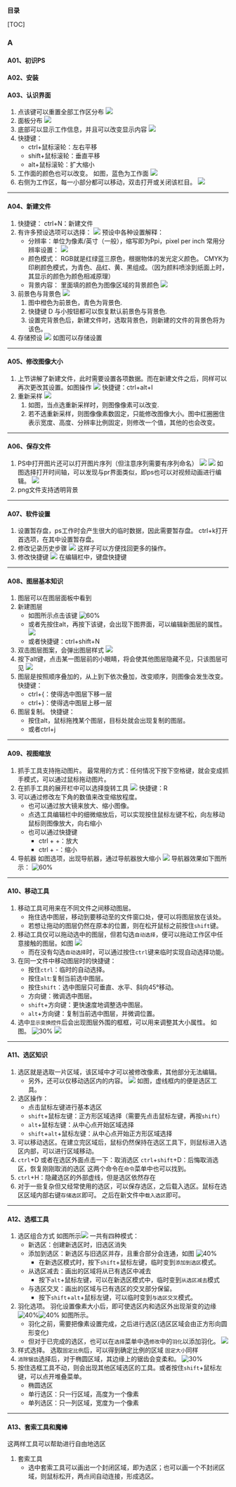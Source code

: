 **目录**

[TOC]


### A

#### A01、初识PS

#### A02、安装

#### A03、认识界面
1. 点该键可以重置全部工作区分布
    ![](picture/2023-06-18-23-18-36.png)
2. 面板分布
    ![](picture/2023-06-18-23-20-05.png)
3. 底部可以显示工作信息，并且可以改变显示内容
   ![](picture/2023-06-18-23-21-29.png)
4. 快捷键：
   - ctrl+鼠标滚轮：左右平移
   - shift+鼠标滚轮：垂直平移
   - alt+鼠标滚轮：扩大缩小
5. 工作面的颜色也可以改变。
   如图，蓝色为工作面
   ![](picture/2023-06-18-23-24-22.png)
6. 右侧为工作区，每一小部分都可以移动，双击打开或关闭该栏目。
   ![](picture/2023-06-18-23-26-08.png)

---

#### A04、新建文件
1. 快捷键：
   ctrl+N：新建文件
2. 有许多预设选项可以选择：
   ![](picture/2023-06-18-23-28-03.png)
   预设中各种设置解释：
   - 分辨率：单位为像素/英寸（一般），缩写即为Ppi，pixel per inch
        常用分辨率设置：
        ![](picture/2023-06-18-23-30-37.png)
   - 颜色模式：
        RGB就是红绿蓝三原色，根据物体的发光定义颜色。
        CMYK为印刷颜色模式，为青色、品红、黄、黑组成。（因为颜料喷涂到纸面上时，其显示的颜色为颜色相减原理）
   - 背景内容：
    里面填的颜色为图像区域的背景颜色
    ![](picture/2023-06-18-23-39-19.png)
3. 前景色与背景色
   ![](2023-06-18-23-35-34.png)
   1. 图中橙色为前景色，青色为背景色.
   2. 快捷键 D 与小按钮都可以恢复默认前景色与背景色.
   3. 设置完背景色后，新建文件时，选取背景色，则新建的文件的背景色将为该色。
4. 存储预设
   ![](picture/2023-06-18-23-41-28.png)
   如图可以存储设置

---

#### A05、修改图像大小
1. 上节讲解了新建文件，此时需要设置各项数据。而在新建文件之后，同样可以再次更改其设置。如图操作
   ![](picture/2023-06-18-23-44-09.png)
   快捷键：ctrl+alt+I
2. 重新采样
   ![](picture/2023-06-18-23-47-47.png)
   1. 如图，当点选重新采样时，则图像像素可以改变.
   2. 若不选重新采样，则图像像素数固定，只能修改图像大小。图中红圈圈住表示宽度、高度、分辨率比例固定，则修改一个值，其他的也会改变。

---

#### A06、保存文件
1. PS中打开图片还可以打开图片序列（但注意序列需要有序列命名）
   ![](picture/2023-06-22-21-20-58.png)
   ![](picture/2023-06-22-21-22-16.png)
   如图选择打开时间轴，可以发现与pr界面类似，即ps也可以对视频动画进行编辑。
   ![](picture/2023-06-22-21-23-18.png)
2. png文件支持透明背景

---

#### A07、软件设置
1. 设置暂存盘，ps工作时会产生很大的临时数据，因此需要暂存盘。
   ctrl+k打开首选项，在其中设置暂存盘。
2. 修改记录历史步骤
   ![](picture/2023-06-22-21-31-43.png)
   这样子可以方便找回更多的操作。
3. 修改快捷键
   ![](picture/2023-06-22-21-35-28.png)
   在编辑栏中，键盘快捷键

---

#### A08、图层基本知识
1. 图层可以在图层面板中看到
2. 新建图层
   - 如图所示点击该键
      ![60%](picture/2023-06-26-16-06-20.png)
   - 或者先按住alt，再按下该键，会出现下图界面，可以编辑新图层的属性。
      ![](2023-06-26-16-07-58.png)
   - 或者快捷键：ctrl+shift+N
3. 双击图层图案，会弹出图层样式
   ![](PICTURE/2023-06-26-16-47-53.png)
4. 按下alt键，点击某一图层前的小眼睛，将会使其他图层隐藏不见，只该图层可见
   ![](picture/2023-06-26-16-51-29.png)
5. 图层是按照顺序叠加的，从上到下依次叠加，改变顺序，则图像会发生改变。
   快捷键：
   - ctrl+{：使得选中图层下移一层
   - ctrl+}：使得选中图层上移一层
6. 图层复制。
   快捷键：
   - 按住alt，鼠标拖拽某个图层，目标处就会出现复制的图层。
   - 或者ctrl+j

---

#### A09、视图缩放
1. 抓手工具支持拖动图片。
   最常用的方式：任何情况下按下空格键，就会变成抓手模式，可以通过鼠标拖动图片。
2. 在抓手工具的展开栏中可以选择旋转工具
   ![](picture/2023-06-26-17-28-02.png)
   快捷键：R
3. 可以通过修改左下角的数值来改变缩放程度。
   - 也可以通过放大镜来放大、缩小图像。
   - 点选工具编辑栏中的细微缩放后，可以实现按住鼠标左键不松，向左移动鼠标则图像放大，向右缩小
   - 也可以通过快捷键
     - ctrl + +：放大
     - ctrl + -：缩小
4. 导航器
   如图选项，出现导航器，通过导航器放大缩小
   ![](picture/2023-06-26-17-37-26.png)
   导航器效果如下图所示：
   ![60%](picture/2023-06-26-17-39-30.png)

---

#### A10、移动工具
1. 移动工具可用来在不同文件之间移动图层。
   - 拖住选中图层，移动到要移动至的文件窗口处，便可以将图层放在该处。
   - 若想让拖动的图层仍然在原本的位置，则在松开鼠标之前按住`shift`键。
2. 移动工具仅可以拖动选中的图层，但若勾选`自动选择`，便可以拖动工作区中任意接触的图层。如图
   ![](picture/image.png#img_half)
   - 而在没有勾选`自动选择`时，可以通过按住`ctrl`键来临时实现自动选择功能。
3. 在同一文件中移动图层时的快捷键：
   - 按住`ctrl`：临时的自动选择。
   - 按住`alt`:复制当前选中图层。
   - 按住`shift`：选中图层只可垂直、水平、斜向45°移动。
   - 方向键：微调选中图层。
   - `shift`+方向键：更快速度地调整选中图层。
   - `alt`+方向键：复制当前选中图层，并微调位置。
4. 选中`显示变换控件`后会出现图层外围的框框，可以用来调整其大小属性。
   如图。
   ![30%](picture/image1.png) ![](picture/2023-08-01-00-20-35.png)

---

#### A11、选区知识
1. 选区就是选取一片区域，该区域中才可以被修改像素，其他部分无法编辑。
   - 另外，还可以仅移动选区内的内容。
   ![](picture/2023-08-02-13-34-09.png)
   如图，虚线框内的便是选区工具。
2. 选区操作：
   - 点击鼠标左键进行基本选区
   - `shift`+鼠标左键：正方形区域选择（需要先点击鼠标左键，再按`shift`）
   - `alt`+鼠标左键：从中心点开始区域选择
   - `shift`+`alt`+鼠标左键：从中心点开始正方形区域选择
3. 可以移动选区。在建立完区域后，鼠标仍然保持在选区工具下，则鼠标进入选区内部，可以进行区域移动。
4. `ctrl`+D 或者在选区外面点击一下：取消选区
   `ctrl`+`shift`+D：后悔取消选区，恢复刚刚取消的选区
   这两个命令在`命令`菜单中也可以找到。
5. `ctrl`+H：隐藏选区的外部虚线，但是选区依然存在
6. 对于一些复杂但又经常使用的选区，可以保存选区，之后载入选区。鼠标在选区区域内部右键`存储选区`即可。
   之后在新文件中`载入选区`即可。

---

#### A12、选框工具
1. 选区组合方式
   如图所示![](picture/2023-08-03-17-21-35.png)
   一共有四种模式：
   - 新选区：创建新选区时，旧选区消失
   - 添加到选区：新选区与旧选区并存，且重合部分会连通，如图
      ![40%](picture/2023-08-03-17-24-04.png)
      - 在新选区模式时，按下`shift`+鼠标左键，临时变到`添加到选区`模式。
   - 从选区减去：画出的区域将从已有选区中减去
     - 按下`alt`+鼠标左键，可以在新选区模式中，临时变到`从选区减去`模式
   - 与选区交叉：画出的区域与已有选区的交叉部分保留。
     - 按下`shift`+`alt`+鼠标左键，可以临时变到`与选区交叉`模式。
2. 羽化选项。
   羽化设置像素大小后，即可使选区内和选区外出现渐变的边缘 
   ![40%](picture/2023-08-03-19-24-30.png)![40%](picture/2023-08-03-19-25-01.png)
   如图所示。
   - 羽化之前，需要把像素设置完成，之后进行选区(选区区域会由正方形向圆形变化)
   - 但对于已完成的选区，也可以在`选择`菜单中选`修改`中的`羽化`以添加羽化。
      ![](picture/2023-08-03-19-38-34.png)
3. 样式选择。
   选取`固定比例`后，可以得到确定比例的区域
   `固定大小`同样
4. `消除锯齿`选择后，对于椭圆区域，其边缘上的锯齿会变柔和。
   ![30%](picture/2023-08-03-19-45-11.png)
5. 按住选框工具不动，则会出现其他区域选区的工具。或者按住`shift`+鼠标左键，可以点开堆叠菜单。
   - 椭圆选区
   - 单行选区：只一行区域，高度为一个像素
   - 单列选区：只一列区域，宽度为一个像素

---
#### A13、套索工具和魔棒
这两样工具可以帮助进行自由地选区
1. 套索工具
   - 选中套索工具可以画出一个封闭区域，即为选区；也可以画一个不封闭区域，则鼠标松开，两点间自动连接，形成选区。